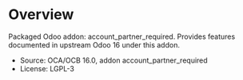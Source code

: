 # Overview

Packaged Odoo addon: account_partner_required. Provides features documented in upstream Odoo 16 under this addon.

- Source: OCA/OCB 16.0, addon account_partner_required
- License: LGPL-3

